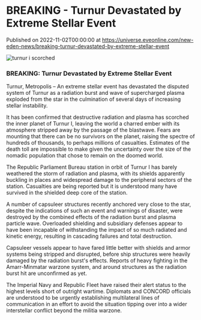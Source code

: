 # BREAKING - Turnur Devastated by Extreme Stellar Event
Published on 2022-11-02T00:00:00 at https://universe.eveonline.com/new-eden-news/breaking-turnur-devastated-by-extreme-stellar-event

![turnur i scorched](//images.ctfassets.net/1gqwxa4vbed9/3e2BdO5clMaEU2ChCGssvk/fd44d8940259dba819a1220cf7cbcaf3/turnur_i_scorched.png)

### BREAKING: Turnur Devastated by Extreme Stellar Event

Turnur, Metropolis – An extreme stellar event has devastated the disputed system of Turnur as a radiation burst and wave of supercharged plasma exploded from the star in the culmination of several days of increasing stellar instability.

It has been confirmed that destructive radiation and plasma has scorched the inner planet of Turnur I, leaving the world a charred ember with its atmosphere stripped away by the passage of the blastwave. Fears are mounting that there can be no survivors on the planet, raising the spectre of hundreds of thousands, to perhaps millions of casualties. Estimates of the death toll are impossible to make given the uncertainty over the size of the nomadic population that chose to remain on the doomed world.

The Republic Parliament Bureau station in orbit of Turnur I has barely weathered the storm of radiation and plasma, with its shields apparently buckling in places and widespread damage to the peripheral sectors of the station. Casualties are being reported but it is understood many have survived in the shielded deep core of the station.

A number of capsuleer structures recently anchored very close to the star, despite the indications of such an event and warnings of disaster, were destroyed by the combined effects of the radiation burst and plasma particle wave. Overloaded shielding and subsidiary defenses appear to have been incapable of withstanding the impact of so much radiated and kinetic energy, resulting in cascading failures and total destruction.

Capsuleer vessels appear to have fared little better with shields and armor systems being stripped and disrupted, before ship structures were heavily damaged by the radiation burst's effects. Reports of heavy fighting in the Amarr-Minmatar warzone system, and around structures as the radiation burst hit are unconfirmed as yet.

The Imperial Navy and Republic Fleet have raised their alert status to the highest levels short of outright wartime. Diplomats and CONCORD officials are understood to be urgently establishing multilateral lines of communication in an effort to avoid the situation tipping over into a wider interstellar conflict beyond the militia warzone.
